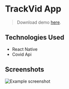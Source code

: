 # TrackVid App
> Download demo [here](https://firebasestorage.googleapis.com/v0/b/portfolio-a9112.appspot.com/o/Apks%2FTrackVid%2Fapp-arm64-v8a-release.apk?alt=media&token=d4b42211-6c46-4598-ac84-ce0a462323be). <!-- If you have the project hosted somewhere, include the link here. -->

## Technologies Used
- React Native
- Covid Api

## Screenshots
![Example screenshot](https://portfoliomohak.web.app/static/media/trackvid.1c612691.png)
<!-- If you have screenshots you'd like to share, include them here. -->



